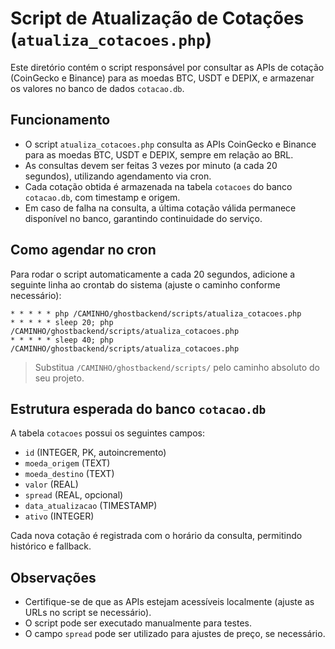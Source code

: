 # Script de Atualização de Cotações (`atualiza_cotacoes.php`)

Este diretório contém o script responsável por consultar as APIs de cotação (CoinGecko e Binance) para as moedas BTC, USDT e DEPIX, e armazenar os valores no banco de dados `cotacao.db`.

## Funcionamento
- O script `atualiza_cotacoes.php` consulta as APIs CoinGecko e Binance para as moedas BTC, USDT e DEPIX, sempre em relação ao BRL.
- As consultas devem ser feitas 3 vezes por minuto (a cada 20 segundos), utilizando agendamento via cron.
- Cada cotação obtida é armazenada na tabela `cotacoes` do banco `cotacao.db`, com timestamp e origem.
- Em caso de falha na consulta, a última cotação válida permanece disponível no banco, garantindo continuidade do serviço.

## Como agendar no cron
Para rodar o script automaticamente a cada 20 segundos, adicione a seguinte linha ao crontab do sistema (ajuste o caminho conforme necessário):

```
* * * * * php /CAMINHO/ghostbackend/scripts/atualiza_cotacoes.php
* * * * * sleep 20; php /CAMINHO/ghostbackend/scripts/atualiza_cotacoes.php
* * * * * sleep 40; php /CAMINHO/ghostbackend/scripts/atualiza_cotacoes.php
```

> Substitua `/CAMINHO/ghostbackend/scripts/` pelo caminho absoluto do seu projeto.

## Estrutura esperada do banco `cotacao.db`
A tabela `cotacoes` possui os seguintes campos:
- `id` (INTEGER, PK, autoincremento)
- `moeda_origem` (TEXT)
- `moeda_destino` (TEXT)
- `valor` (REAL)
- `spread` (REAL, opcional)
- `data_atualizacao` (TIMESTAMP)
- `ativo` (INTEGER)

Cada nova cotação é registrada com o horário da consulta, permitindo histórico e fallback.

## Observações
- Certifique-se de que as APIs estejam acessíveis localmente (ajuste as URLs no script se necessário).
- O script pode ser executado manualmente para testes.
- O campo `spread` pode ser utilizado para ajustes de preço, se necessário.
